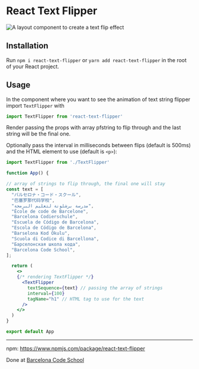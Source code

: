 # React Text Flipper

<img src='https://barcelonacodeschool.com/files/pics/react-text-flipper.gif' alt='A layout component to create a text flip effect'/>

## Installation

Run `npm i react-text-flipper` or `yarn add react-text-flipper` in the root of your React project.

## Usage

In the component where you want to see the animation of text string flipper import `TextFlipper` with 

```js
import TextFlipper from 'react-text-flipper'
```

Render passing the props with array pfstring to flip through and the last string will be the final one. 

Optionally pass the interval in milliseconds between flips (default is 500ms) and the HTML element to use (default is `<p>`):

```jsx
import TextFlipper from './TextFlipper'

function App() {

// array of strings to flip through, the final one will stay
const text = [
  "バルセロナ・コード・スクール",
  "巴塞罗那代码学校",
  "مدرسة برشلونة لتعليم البرمجة",
  "École de code de Barcelone",
  "Barcelona Codierschule",
  "Escuela de Código de Barcelona",
  "Escola de Código de Barcelona",
  "Barselona Kod Okulu",
  "Scuola di Codice di Barcellona",
  "Барселонская школа кода",
  "Barcelona Code School",
];

  return (
    <>
    {/* rendering TextFlipper */}
      <TextFlipper
        textSequence={text} // passing the array of strings
        interval={100} 
        tagName="h1" // HTML tag to use for the text
      />
    </>
  )
}

export default App
```


---

npm: https://www.npmjs.com/package/react-text-flipper

Done at <a href='https://barcelonacodeschool.com'>Barcelona Code School</a>